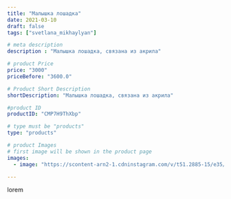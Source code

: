```yaml
---
title: "Малышка лошадка"
date: 2021-03-10
draft: false
tags: ["svetlana_mikhaylyan"]

# meta description
description : "Малышка лошадка, связана из акрила"

# product Price
price: "3000"
priceBefore: "3600.0"

# Product Short Description
shortDescription: "Малышка лошадка, связана из акрила"

#product ID
productID: "CMP7H9ThXbp"

# type must be "products"
type: "products"

# product Images
# first image will be shown in the product page
images:
  - image: "https://scontent-arn2-1.cdninstagram.com/v/t51.2885-15/e35/159217572_116268250480507_5920595859742502764_n.jpg?se=7&tp=1&_nc_ht=scontent-arn2-1.cdninstagram.com&_nc_cat=107&_nc_ohc=2azT9eP5Hf0AX_vAD10&ccb=7-4&oh=e7715a3b63ed23ff251f228e8a300765&oe=60849EAF&_nc_sid=86f79a&ig_cache_key=MjUyNjQ5Nzk0NzU4NDM5NDk4NQ%3D%3D.2-ccb7-4"

---
```

lorem
